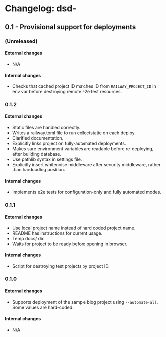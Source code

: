 Changelog: dsd-<platformname>
===

0.1 - Provisional support for deployments
---

### (Unreleased)

#### External changes

- N/A

#### Internal changes

- Checks that cached project ID matches ID from `RAILWAY_PROJECT_ID` in env var before destroying remote e2e test resources.

### 0.1.2

#### External changes

- Static files are handled correctly.
- Writes a railway.toml file to run collectstatic on each deploy.
- Clarified documentation.
- Explicitly links project on fully-automated deployments.
- Makes sure environment variables are readable before re-deploying, after building database.
- Use pathlib syntax in settings file.
- Explicitly insert whitenoise middleware after security middleware, rather than hardcoding position.

#### Internal changes

- Implements e2e tests for configuration-only and fully automated modes.

### 0.1.1

#### External changes

- Use local project name instead of hard coded project name.
- README has instructions for current usage.
- Temp docs/ dir.
- Waits for project to be ready before opening in browser.

#### Internal changes

- Script for destroying test projects by project ID.

### 0.1.0

#### External changes

- Supports deployment of the sample blog project using `--automate-all`. Some values are hard-coded.

#### Internal changes

- N/A
